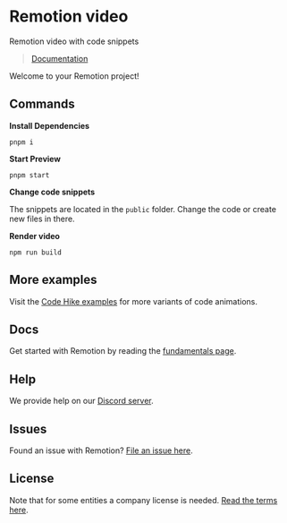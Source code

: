# Remotion video

Remotion video with code snippets

> [Documentation](https://www.remotion.dev/templates/code-hike)

Welcome to your Remotion project!

## Commands

**Install Dependencies**

```console
pnpm i
```

**Start Preview**

```console
pnpm start
```

**Change code snippets**

The snippets are located in the `public` folder.
Change the code or create new files in there.

**Render video**

```console
npm run build
```

## More examples

Visit the [Code Hike examples](https://github.com/code-hike/examples/tree/main/with-remotion) for more variants of code animations.

## Docs

Get started with Remotion by reading the [fundamentals page](https://www.remotion.dev/docs/the-fundamentals).

## Help

We provide help on our [Discord server](https://discord.gg/6VzzNDwUwV).

## Issues

Found an issue with Remotion? [File an issue here](https://github.com/remotion-dev/remotion/issues/new).

## License

Note that for some entities a company license is needed. [Read the terms here](https://github.com/remotion-dev/remotion/blob/main/LICENSE.md).
